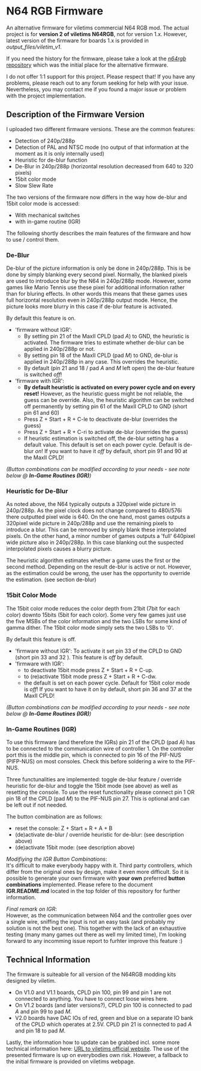 # N64 RGB Firmware
An alternative firmware for viletims commercial N64 RGB mod. The actual project is for **version 2 of viletims N64RGB**, not for version 1.x. However, latest version of the firmware for boards 1.x is provided in _output\_files/viletim\_v1_.

If you need the history for the firmware, please take a look at the [_n64rgb_ repository](https://github.com/borti4938/n64rgb) which was the initial place for the alternative firmware.

I do not offer 1:1 support for this project. Please respect that! If you have any problems, please reach out to any forum seeking for help with your issue. Nevertheless, you may contact me if you found a major issue or problem with the project implementation.



## Description of the Firmware Version

I uploaded two different firmware versions. These are the common features:
- Detection of 240p/288p
- Detection of PAL and NTSC mode (no output of that information at the moment as it is only internally used)
- Heuristic for de-blur function
- De-Blur in 240p/288p (horizontal resolution decreased from 640 to 320 pixels)
- 15bit color mode
- Slow Slew Rate

The two versions of the firmware now differs in the way how de-blur and 15bit color mode is accessed:
- With mechanical switches
- with in-game routine (IGR)

The following shortly describes the main features of the firmware and how to use / control them.


### De-Blur

De-blur of the picture information is only be done in 240p/288p. This is be done by simply blanking every second pixel. Normally, the blanked pixels are used to introduce blur by the N64 in 240p/288p mode. However, some games like Mario Tennis use these pixel for additional information rather than for bluring effects. In other words this means that these games uses full horizontal resolution even in 240p/288p output mode. Hence, the picture looks more blurry in this case if de-blur feature is activated.

By default this feature is on.
- 'firmware without IGR':
  * By setting pin 21 of the MaxII CPLD (pad *A*) to GND, the heuristic is activated. The firmware tries to estimate whether de-blur can be applied in 240p/288p or not.
  * By setting pin 18 of the MaxII CPLD (pad *M*) to GND, de-blur is applied in 240p/288p in any case. This overrides the heuristic.
  * By default (pin 21 and 18 / pad *A* and *M* left open) the de-blur feature is switched *off*!
- 'firmware with IGR':
  * **By default heuristic is activated on every power cycle and on every reset!** However, as the heuristic guess might be not reliable, the guess can be override. Also, the heuristic algorithm can be switched off permanently by setting pin 61 of the MaxII CPLD to GND (short pin 61 and 60)
  * Press Z + Start + R + C-le to deactivate de-blur (overrides the guess)
  * Press Z + Start + R + C-ri to activate de-blur (overrides the guess)
  * If heuristic estimation is switched off, the de-blur setting has a default value. This default is set on each power cycle. Default is de-blur *on*! If you want to have it *off* by default, short pin 91 and 90 at the MaxII CPLD!

_(Button combinations can be modified according to your needs - see note below @ **In-Game Routines (IGR)**)_

### Heuristic for De-Blur

As noted above, the N64 typically outputs a 320pixel wide picture in 240p/288p. As the pixel clock does not change compared to 480i/576i there outputted pixel wide is 640.
On the one hand, most games outputs a 320pixel wide picture in 240p/288p and use the remaining pixels to introduce a blur. This can be removed by simply blank these interpolated pixels.
On the other hand, a minor number of games outputs a 'full' 640pixel wide picture also in 240p/288p. In this case blanking out the suspected interpolated pixels causes a blurry picture.

The heuristic algorithm estimates whether a game uses the first or the second method. Depending on the result de-blur is active or not. However, as the estimation could be wrong, the user has the opportunity to override the estimation. (see section de-blur)


### 15bit Color Mode

The 15bit color mode reduces the color depth from 21bit (7bit for each color) downto 15bits (5bit for each color). Some very few games just use the five MSBs of the color information and the two LSBs for some kind of gamma dither. The 15bit color mode simply sets the two LSBs to '0'.

By default this feature is off.
- 'firmware without IGR': To activate it set pin 33 of the CPLD to GND (short pin 33 and 32 ). This feature is *off* by default.
- 'firmware with IGR':
  * to deactivate 15bit mode press Z + Start + R + C-up.
  * to (re)activate 15bit mode press Z + Start + R + C-dw.
  * the default is set on each power cycle. Default for 15bit color mode is *off*! If you want to have it *on* by default, short pin 36 and 37 at the MaxII CPLD!

_(Button combinations can be modified according to your needs - see note below @ **In-Game Routines (IGR)**)_


### In-Game Routines (IGR)

To use this firmware (and therefore the IGRs) pin 21 of the CPLD (pad *A*) has to be connected to the communication wire of controller 1. On the controller port this is the middle pin, which is connected to pin 16 of the PIF-NUS (PIFP-NUS) on most consoles. Check this before soldering a wire to the PIF-NUS.

Three functunalities are implemented: toggle de-blur feature / override heuristic for de-blur and toggle the 15bit mode (see above) as well as resetting the console. To use the reset functionality please connect pin 1 OR pin 18 of the CPLD (pad *M*) to the PIF-NUS pin 27. This is optional and can be left out if not needed.

The button combination are as follows:

- reset the console: Z + Start + R + A + B
- (de)activate de-blur / override heuristic for de-blur: (see description above)
- (de)activate 15bit mode: (see description above)

_Modifiying the IGR Button Combinations_:  
It's difficult to make everybody happy with it. Third party controllers, which differ from the original ones by design, make it even more difficult. So it is possible to generate your own firmware with **your own** preferred **button combinations** implemented. Please refere to the document **IGR.README.md** located in the top folder of this repository for further information.

_Final remark on IGR_:  
However, as the communication between N64 and the controller goes over a single wire, sniffing the input is not an easy task (and probably my solution is not the best one). This together with the lack of an exhaustive testing (many many games out there as well my limited time), I'm looking forward to any incomming issue report to furhter improve this feature :)


## Technical Information

The firmware is suiteable for all version of the N64RGB modding kits designed by viletim.
- On V1.0 and V1.1 boards, CPLD pin 100, pin 99 and pin 1 are not connected to anything. You have to connect loose wires here.
- On V1.2 boards (and later versions?), CPLD pin 100 is connected to pad *A* and pin 99 to pad *M*.
- V2.0 boards have DAC IOs of red, green and blue on a separate IO bank of the CPLD which operates at 2.5V. CPLD pin 21 is connected to pad *A* and pin 18 to pad *M*.  


Lastly, the information how to update can be grabbed incl. some more technical information here: [URL to viletims official website](http://etim.net.au/n64rgb/tech/). The use of the presented firmware is up on everybodies own risk. However, a fallback to the initial firmware is provided on viletims webpage.
